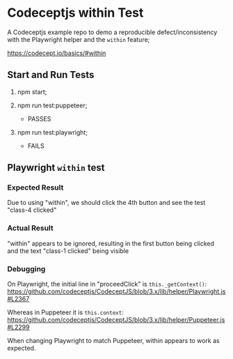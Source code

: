 # Codeceptjs within Test

A Codeceptjs example repo to demo a reproducible defect/inconsistency with the Playwright helper and the `within` feature;

https://codecept.io/basics/#within

## Start and Run Tests

1. npm start;

2. npm run test:puppeteer;
    - PASSES

3. npm run test:playwright;
    - FAILS

## Playwright `within` test
### Expected Result
Due to using "within", we should click the 4th button and see the test "class-4 clicked"

### Actual Result
"within" appears to be ignored, resulting in the first button being clicked and the text "class-1 clicked" being visible

### Debugging
On Playwright, the initial line in "proceedClick" is `this._getContext()`:
https://github.com/codeceptjs/CodeceptJS/blob/3.x/lib/helper/Playwright.js#L2367

Whereas in Puppeteer it is `this.context`:
https://github.com/codeceptjs/CodeceptJS/blob/3.x/lib/helper/Puppeteer.js#L2299

When changing Playwright to match Puppeteer, within appears to work as expected.
